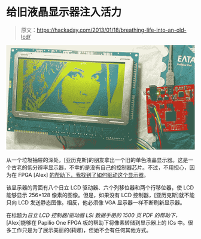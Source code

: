 # 给旧液晶显示器注入活力

> 原文：<https://hackaday.com/2013/01/18/breathing-life-into-an-old-lcd/>

![panel](img/99087def1d8e9933b36656d4a8894617.png)

从一个垃圾抽屉的深处，[亚历克斯]的朋友拿出一个旧的单色液晶显示器。这是一个古老的低分辨率显示器，不幸的是没有自己的控制器芯片。不过，不用担心，因为在 FPGA [Alex] [的帮助下，我找到了如何驱动这个显示器](http://forum.gadgetfactory.net/index.php?/topic/1502-low-res-monochrome-hitachi-lcd-driver/)。

该显示器的背面有八个日立 LCD 驱动器、六个列移位器和两个行移位器，使 LCD 能够显示 256×128 像素的图像。但是，如果没有 LCD 控制器，[亚历克斯]就不能只向 LCD 发送静态图像。相反，他必须像 VGA 显示器一样不断刷新显示器。

在标题为*日立 LCD 控制器/驱动器 LSI 数据手册的 1500 页 PDF 的帮助下，* [Alex]能够在 Papilio One FPGA 板的帮助下将像素转储到显示器上的 ICs 中。很多工作只是为了展示美丽的(莉娜)，但她不会有任何其他方式。